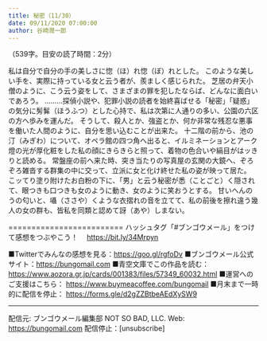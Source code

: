 ```yaml
---
title: 秘密（11/30）
date: 09/11/2020 07:00:00
author: 谷崎潤一郎
---
```


（539字。目安の読了時間：2分）

私は自分で自分の手の美しさに惚（ほ）れ惚（ぼ）れとした。
このような美しい手を、実際に持っている女と云う者が、羨ましく感じられた。
芝居の弁天小僧のように、こう云う姿をして、さまざまの罪を犯したならば、どんなに面白いであろう。
………探偵小説や、犯罪小説の読者を始終喜ばせる「秘密」「疑惑」の気分に髣髴（ほうふつ）とした心持で、私は次第に人通りの多い、公園の六区の方へ歩みを運んだ。
そうして、殺人とか、強盗とか、何か非常な残忍な悪事を働いた人間のように、自分を思い込むことが出来た。
十二階の前から、池の汀（みぎわ）について、オペラ館の四つ角へ出ると、イルミネーションとアーク燈の光が厚化粧をした私の顔にきらきらと照って、着物の色合いや縞目がはッきりと読める。
常盤座の前へ来た時、突き当たりの写真屋の玄関の大鏡へ、ぞろぞろ雑沓する群集の中に交って、立派に女と化け終せた私の姿が映って居た。
こッてり塗り附けたお白粉の下に、「男」と云う秘密が悉（ことごと）く隠されて、眼つきも口つきも女のように動き、女のように笑おうとする。
甘いへんのうの匂いと、囁（ささや）くような衣摺れの音を立てて、私の前後を擦れ違う幾人の女の群も、皆私を同類と認めて訝（あや）しまない。

=========================
ハッシュタグ「#ブンゴウメール」をつけて感想をつぶやこう！　
https://bit.ly/34Mrpyn

■Twitterでみんなの感想を見る：https://goo.gl/rgfoDv
■ブンゴウメール公式サイト：https://bungomail.com
■青空文庫でこの作品を読む：https://www.aozora.gr.jp/cards/001383/files/57349_60032.html
■運営へのご支援はこちら： https://www.buymeacoffee.com/bungomail
■月末まで一時的に配信を停止： https://forms.gle/d2gZZBtbeAEdXySW9

-------
配信元: ブンゴウメール編集部
NOT SO BAD, LLC.
Web: https://bungomail.com
配信停止：[unsubscribe]

